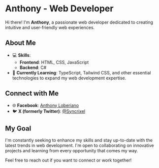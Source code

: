# Anthony - Web Developer

Hi there! I'm **Anthony**, a passionate web developer dedicated to creating intuitive and user-friendly web experiences. 

## About Me
- 💻 **Skills**: 
  - **Frontend**: HTML, CSS, JavaScript
  - **Backend**: C#
- 🌱 **Currently Learning**: TypeScript, Tailwind CSS, and other essential technologies to expand my web development expertise.

## Connect with Me
- 🌐 **Facebook**: [Anthony Loberiano](https://www.facebook.com/anthony.loberiano.39)
- 🐦 **X (formerly Twitter)**: [@Syncrixel](https://twitter.com/Syncrixel?t=oSdoZuy78uY4m5mVE3VzQw&s=09)

## My Goal
I'm constantly seeking to enhance my skills and stay up-to-date with the latest trends in web development. I'm open to collaborating on innovative projects and learning from every opportunity that comes my way.

Feel free to reach out if you want to connect or work together!
